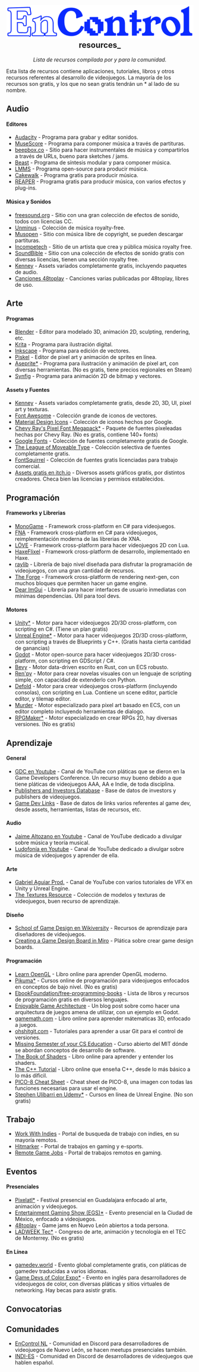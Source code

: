 <h2 align="center">
    <img src="./assets/logoblue.png">
    resources_
</h2>

<p align="center">
  <i align="center">Lista de recursos compilada por y para la comunidad.</i>
</p>

Esta lista de recursos contiene aplicaciones, tutoriales, libros y otros recursos referentes al desarrollo de videojuegos. La mayoría de los recursos son gratis, y los que no sean gratis tendrán un * al lado de su nombre.

## Audio

<h4>Editores</h4>

- [Audacity](https://www.audacityteam.org/) - Programa para grabar y editar sonidos.
- [MuseScore](https://musescore.org/en) - Programa para componer música a través de partituras.
- [beepbox.co](https://www.beepbox.co/) - Sitio para hacer instrumentales de música y compartirlos a través de URLs, bueno para sketches / jams.
- [Beast](https://beast.testbit.eu/) - Programa de síntesis modular y para componer música.
- [LMMS](https://lmms.io/) - Programa open-source para producir música.
- [Cakewalk](https://www.bandlab.com/products/cakewalk) - Programa gratis para producir música.
- [REAPER](https://www.reaper.fm/) - Programa gratis para producir música, con varios efectos y plug-ins.

<h4>Música y Sonidos</h4>

- [freesound.org](https://www.freesound.org/) - Sitio con una gran colección de efectos de sonido, todos con licencias CC.
- [Unminus](https://www.unminus.com/) - Colección de música royalty-free.
- [Musopen](https://musopen.org/) - Sitio con música libre de copyright, se pueden descargar partituras.
- [Incompetech](https://incompetech.com/music/royalty-free/) - Sitio de un artista que crea y pública música royalty free.
- [SoundBible](https://soundbible.com/royalty-free-sounds-1.html) - Sitio con una colección de efectos de sonido gratis con diversas licencias, tienen una sección royalty free.
- [Kenney](https://www.kenney.nl/) - Assets variados completamente gratis, incluyendo paquetes de audio.
- [Canciones 48toplay](https://www.youtube.com/watch?v=bwgwWO9joDg&list=PLdZX-e4Oga5ZaeHOqhMf2M3AHbPTFQ2eB&index=4) - Canciones varias publicadas por 48toplay, libres de uso.

## Arte

<h4>Programas</h4>

- [Blender](https://www.blender.org/) - Editor para modelado 3D, animación 2D, sculpting, rendering, etc.
- [Krita](https://krita.org/) - Programa para ilustración digital.
- [Inkscape](https://inkscape.org/es/) - Programa para edición de vectores.
- [Piskel](http://www.piskelapp.com/) - Editor de pixel art y animación de sprites en línea.
- [Aseprite*](https://www.aseprite.org/download/) - Programa para ilustración y animación de pixel art, con diversas herramientas. (No es gratis, tiene precios regionales en Steam)
- [Synfig](https://www.synfig.org/) - Programa para animación 2D de bitmap y vectores.

<h4>Assets y Fuentes</h4>

- [Kenney](https://www.kenney.nl/) - Assets variados completamente gratis, desde 2D, 3D, UI, pixel art y texturas.
- [Font Awesome](https://github.com/FortAwesome/Font-Awesome/) - Colección grande de iconos de vectores.
- [Material Design Icons](https://github.com/google/material-design-icons) - Colección de iconos hechos por Google.
- [Chevy Ray's Pixel Font Megapack*](https://chevyray.itch.io/pixel-font-megapack) - Paquete de fuentes pixeleadas hechas por Chevy Ray. (No es gratis, contiene 140+ fonts)
- [Google Fonts](https://www.google.com/fonts) - Colección de fuentes completamente gratis de Google.
- [The League of Moveable Type](https://www.theleagueofmoveabletype.com/) - Colección selectiva de fuentes completamente gratis.
- [FontSquirrel](https://www.fontsquirrel.com/) - Colección de fuentes gratis licenciadas para trabajo comercial.
- [Assets gratis en itch.io](https://itch.io/game-assets/free) - Diversos assets gráficos gratis, por distintos creadores. Checa bien las licencias y permisos establecidos.

## Programación

<h4>Frameworks y Librerias</h4>

- [MonoGame](https://monogame.net/) - Framework cross-platform en C# para videojuegos.
- [FNA](https://fna-xna.github.io/) - Framework cross-platform en C# para videojuegos, reimplementación moderna de las librerias de XNA.
- [LÖVE](https://www.love2d.org/) - Framework cross-platform para hacer videojuegos 2D con Lua.
- [HaxeFlixel](http://haxeflixel.com/) - Framework cross-platform de desarrollo, implementado en Haxe.
- [raylib](http://www.raylib.com/) - Librería de bajo nivel diseñada para disfrutar la programación de videojuegos, con una gran cantidad de recursos.
- [The Forge](https://github.com/ConfettiFX/The-Forge) - Framework cross-platform de rendering next-gen, con muchos bloques que permiten hacer un game engine.
- [Dear ImGui](https://github.com/ocornut/imgui) - Librería para hacer interfaces de usuario inmediatas con mínimas dependencias. Útil para tool devs.

<h4>Motores</h4>

- [Unity*](https://unity.com/download) - Motor para hacer videojuegos 2D/3D cross-platform, con scripting en C#. (Tiene un plan gratis)
- [Unreal Engine*](https://www.unrealengine.com/en-US) - Motor para hacer videojuegos 2D/3D cross-platform, con scripting a través de Blueprints y C++. (Gratis hasta cierta cantidad de ganancias)
- [Godot](https://godotengine.org/) - Motor open-source para hacer videojuegos 2D/3D cross-platform, con scripting en GDScript / C#.
- [Bevy](https://bevyengine.org/) - Motor data-driven escrito en Rust, con un ECS robusto.
- [Ren'py](https://www.renpy.org/) - Motor para crear novelas visuales con un lenguaje de scripting simple, con capacidad de extenderlo con Python.
- [Defold](https://defold.com/) - Motor para crear videojuegos cross-platform (incluyendo consolas), con scripting en Lua. Contiene un scene editor, particle editor, y tilemap editor.
- [Murder](https://github.com/isadorasophia/murder) - Motor especializado para pixel art basado en ECS, con un editor completo incluyendo herramientas de dialogo.
- [RPGMaker*](https://www.rpgmakerweb.com/downloads) - Motor especializado en crear RPGs 2D, hay diversas versiones. (No es gratis)

## Aprendizaje

<h4>General</h4>

- [GDC en Youtube](https://www.youtube.com/@Gdconf) - Canal de YouTube con pláticas que se dieron en la Game Developers Conference. Un recurso muy bueno debido a que tiene pláticas de videojuegos AAA, AA e Indie, de toda disciplina.
- [Publishers and Investors Database](https://docs.google.com/spreadsheets/d/15AN1I1mB67AJkpMuUUfM5ZUALkQmrvrznnPYO5QbqD0/edit#gid=2106158127) - Base de datos de investors y publishers de videojuegos.
- [Game Dev Links](https://docs.google.com/spreadsheets/d/1ingVlCEftStqau1KjGqm0P7M44YlY3G5H2rCD0aSXDY/edit#gid=63342903) - Base de datos de links varios referentes al game dev, desde assets, herramientas, listas de recursos, etc.

<h4>Audio</h4>

- [Jaime Altozano en Youtube](https://www.youtube.com/@JaimeAltozano) - Canal de YouTube dedicado a divulgar sobre música y teoría musical.
- [Ludofonía en Youtube](https://www.youtube.com/@Ludofonia) - Canal de YouTube dedicado a divulgar sobre música de videojuegos y aprender de ella.

<h4>Arte</h4>

- [Gabriel Aguiar Prod.](https://www.youtube.com/@GabrielAguiarProd) - Canal de YouTube con varios tutoriales de VFX en Unity y Unreal Engine.
- [The Textures Resource](https://www.textures-resource.com/) - Colección de modelos y texturas de videojuegos, buen recurso de aprendizaje.
  
<h4>Diseño</h4>

- [School of Game Design en Wikiversity](https://en.wikiversity.org/wiki/School:Game_design) - Recursos de aprendizaje para diseñadores de videojuegos.
- [Creating a Game Design Board in Miro](https://www.youtube.com/watch?v=oW268g3XEwM) - Plática sobre crear game design boards.
  
<h4>Programación</h4>

- [Learn OpenGL](https://learnopengl.com/) - Libro online para aprender OpenGL moderno.
- [Pikuma*](https://pikuma.com/) - Cursos online de programación para videojuegos enfocados en conceptos de bajo nivel. (No es gratis)
- [EbookFoundation/free-programming-books](https://github.com/EbookFoundation/free-programming-books) - Lista de libros y recursos de programación gratis en diversos lenguajes. 
- [Enjoyable Game Architecture](https://chickensoft.games/blog/game-architecture/) - Un blog post sobre como hacer una arquitectura de juegos amena de utilizar, con un ejemplo en Godot.
- [gamemath.com](https://gamemath.com/book/intro.html) - Libro online para aprender mátematicas 3D, enfocado a juegos.
- [ohshitgit.com](https://ohshitgit.com/) - Tutoriales para aprender a usar Git para el control de versiones.
- [Missing Semester of your CS Education](https://missing.csail.mit.edu/) - Curso abierto del MIT dónde se abordan conceptos de desarrollo de software.
- [The Book of Shaders](https://thebookofshaders.com/) - Libro online para aprender y entender los shaders.
- [The C++ Tutorial](http://learncpp.com/) - Libro online que enseña C++, desde lo más básico a lo más díficil.
- [PICO-8 Cheat Sheet](https://www.lexaloffle.com/bbs/?pid=74609) - Cheat sheet de PICO-8, una imagen con todas las funciones necesarias para usar el engine.
- [Stephen Ulibarri en Udemy*](https://www.udemy.com/user/stephen-ulibarri-3/) - Cursos en línea de Unreal Engine. (No son gratis)

## Trabajo

- [Work With Indies](https://workwithindies.com/) - Portal de busqueda de trabajo con indies, en su mayoría remotos.
- [Hitmarker](https://hitmarker.net/) - Portal de trabajos en gaming y e-sports.
- [Remote Game Jobs](https://remotegamejobs.com/) - Portal de trabajos remotos en gaming.

## Eventos

<h4>Presenciales</h4>

- [Pixelatl*](https://pixelatl.com/) - Festival presencial en Guadalajara enfocado al arte, animación y videojuegos. 
- [Entertainment Gaming Show (EGS)*](https://www.egsmexico.com/) - Evento presencial en la Ciudad de México, enfocado a videojuegos. 
- [48toplay](https://www.facebook.com/48toplay/) - Game jams en Nuevo León abiertos a toda persona.
- [LADWEEK Tec*](https://www.instagram.com/ladweektec/) - Congreso de arte, animación y tecnología en el TEC de Monterrey. (No es gratis)
  
<h4>En Línea</h4>

- [gamedev.world](https://gamedev.world/) - Evento global completamente gratis, con pláticas de gamedev traducidas a varios idiomas.
- [Game Devs of Color Expo*](https://www.gamedevsofcolorexpo.com/) - Evento en inglés para desarrolladores de videojuegos de color, con diversas pláticas y sitios virtuales de networking. Hay becas para asistir gratis.

## Convocatorias

## Comunidades

- [EnControl NL](https://discord.gg/E4hBYngQEv) - Comunidad en Discord para desarrolladores de videojuegos de Nuevo León, se hacen meetups presenciales también.
- [INDI-ES](https://discord.gg/Z9eyP8A) - Comunidad en Discord de desarrolladores de videojuegos que hablen español.